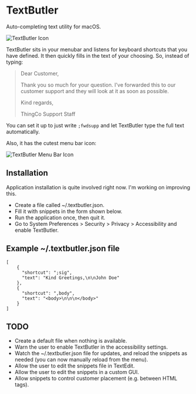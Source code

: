 # TextButler

Auto-completing text utility for macOS.

![TextButler Icon](https://raw.githubusercontent.com/fdb/textbutler/master/artwork/icon-512.png)

TextButler sits in your menubar and listens for keyboard shortcuts that you have defined. It then quickly fills in the text of your choosing. So, instead of typing:

> Dear Customer,
>
> Thank you so much for your question. I've forwarded this to our customer support and they will look at it as soon as possible.
>
> Kind regards,
>
> ThingCo Support Staff

You can set it up to just write `;fwdsupp` and let TextButler type the full text automatically.

Also, it has the cutest menu bar icon:

![TextButler Menu Bar Icon](https://raw.githubusercontent.com/fdb/textbutler/master/artwork/menubar.png)

## Installation
Application installation is quite involved right now. I'm working on improving this.

- Create a file called ~/.textbutler.json.
- Fill it with snippets in the form shown below.
- Run the application once, then quit it.
- Go to System Preferences > Security > Privacy > Accessibility and enable TextButler.

## Example ~/.textbutler.json file

    [
        {
          "shortcut": ";sig",
          "text": "Kind Greetings,\n\nJohn Doe"
        },
        {
          "shortcut": ",body",
          "text": "<body>\n\n\n</body>"
        }
    ]

## TODO
- Create a default file when nothing is available.
- Warn the user to enable TextButler in the accessibility settings.
- Watch the ~/.textbutler.json file for updates, and reload the snippets as needed (you can now manually reload from the menu).
- Allow the user to edit the snippets file in TextEdit.
- Allow the user to edit the snippets in a custom GUI.
- Allow snippets to control customer placement (e.g. between HTML tags).
